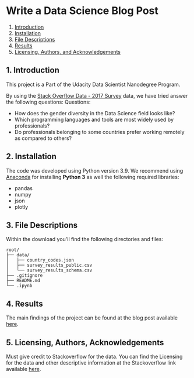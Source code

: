 # Write a Data Science Blog Post

1. [Introduction](#intro)
2. [Installation](#install)
3. [File Descriptions](#file_desc)
4. [Results](#results)
5. [Licensing, Authors, and Acknowledgements](#licensing)

<a name="intro"></a>
## 1. Introduction

This project is a Part of the Udacity Data Scientist Nanodegree Program.

By using the [Stack Overflow Data - 2017 Survey](https://www.kaggle.com/stackoverflow/so-survey-2017) data, we have tried answer the following questions:
Questions:
  - How does the gender diversity in the Data Science field looks like?
  - Which programming languages and tools are most widely used by professionals?
  - Do professionals belonging to some countries prefer working remotely as compared to others?

<a name="install"></a>
## 2. Installation
The code was developed using Python version 3.9. We recommend using [Anaconda](https://docs.anaconda.com/anaconda/install/index.html) for installing **Python 3** as well the following required libraries:
  - pandas
  - numpy
  - json
  - plotly

<a name="file_desc"></a>
## 3. File Descriptions

Within the download you'll find the following directories and files:
```
root/
├── data/
│   ├── country_codes.json
│   ├── survey_results_public.csv
│   └── survey_results_schema.csv
├── .gitignore
├── README.md
└── .ipynb
```
## 4. Results <a name="results"></a>
The main findings of the project can be found at the blog post available [here]().

## 5. Licensing, Authors, Acknowledgements<a name="licensing"></a>
Must give credit to Stackoverflow for the data. You can find the Licensing for the data and other descriptive information at the Stackoverflow link available [here](https://insights.stackoverflow.com/survey).
